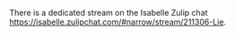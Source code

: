 There is a dedicated stream on the Isabelle Zulip chat https://isabelle.zulipchat.com/#narrow/stream/211306-Lie.
